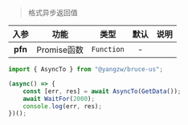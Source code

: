 > 格式异步返回值

入参|功能|类型|默认|说明
:-:|:-:|:-:|:-:|-
**pfn**|Promise函数|`Function`|-

```js
import { AsyncTo } from "@yangzw/bruce-us";

(async() => {
	const [err, res] = await AsyncTo(GetData());
	await WaitFor(2000);
	console.log(err, res);
})();
```